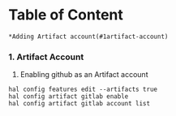 Table of Content
===================
	*Adding Artifact account(#1artifact-account)



### 1. Artifact Account

1. Enabling github as an Artifact account
```
hal config features edit --artifacts true
hal config artifact gitlab enable
hal config artifact gitlab account list
```







































